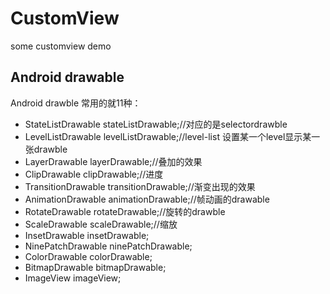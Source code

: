 # CustomView
some customview demo
## Android drawable

Android drawble 常用的就11种：
- StateListDrawable stateListDrawable;//对应的是selectordrawble
-  LevelListDrawable levelListDrawable;//level-list 设置某一个level显示某一张drawble
- LayerDrawable layerDrawable;//叠加的效果
- ClipDrawable clipDrawable;//进度
- TransitionDrawable transitionDrawable;//渐变出现的效果
- AnimationDrawable animationDrawable;//帧动画的drawable
- RotateDrawable rotateDrawable;//旋转的drawble
- ScaleDrawable scaleDrawable;//缩放
- InsetDrawable insetDrawable;
- NinePatchDrawable ninePatchDrawable;
- ColorDrawable colorDrawable;
- BitmapDrawable bitmapDrawable;
- ImageView imageView;
